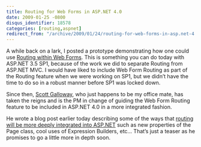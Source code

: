 ```yaml
---
title: Routing for Web Forms in ASP.NET 4.0
date: 2009-01-25 -0800
disqus_identifier: 18578
categories: [routing,aspnet]
redirect_from: "/archive/2009/01/24/routing-for-web-forms-in-asp.net-4.0.aspx/"
---
```


A while back on a lark, I posted a prototype demonstrating how one could
use [Routing within Web
Forms](https://haacked.com/archive/2008/03/11/using-routing-with-webforms.aspx "Routing for Web Forms").
This is something you can do today with ASP.NET 3.5 SP1, because of the
work we did to separate Routing from ASP.NET MVC. I would have liked to
include Web Form Routing as part of the Routing feature when we were
working on SP1, but we didn’t have the time to do so in a robust manner
before SP1 was locked down.

Since then, [Scott
Galloway](http://mostlylucid.net/ "Scott Galloway's Blog"), who just
happens to be my office mate, has taken the reigns and is the PM in
change of guiding the Web Form Routing feature to be included in ASP.NET
4.0 in a more integrated fashion.

He wrote a blog post earlier today describing some of the ways that
[routing will be more deeply integrated into
ASP.NET](http://mostlylucid.net/archive/2009/01/25/asp.net-4.0-webform-routing-quick-rsquon-dirty-version.aspx "ASP.NET and Routing")
such as new properties of the Page class, cool uses of Expression
Builders, etc… That’s just a teaser as he promises to go a little more
in depth soon.
